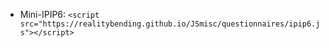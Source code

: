 
- Mini-IPIP6: `<script src="https://realitybending.github.io/JSmisc/questionnaires/ipip6.js"></script>`